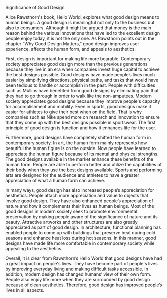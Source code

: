 Significance of Good Design</p>
Alice Rawsthorn's book, Hello World, explores what good design means to human beings. A good design is meaningful not only to the business but also to consumers. Although it might be argued that money is the main reason behind the various innovations that have led to the excellent design people enjoy today, it is not the only one. As Rawsthorn points out in the chapter “Why Good Design Matters,” good design improves user experience, affects the human form, and appeals to aesthetics.</p>
First, design is important for making life more bearable. Contemporary society appreciates good design more than the previous generations because they live in an era when companies invest huge capital to achieve the best designs possible. Good designs have made people’s lives much easier by simplifying directions, physical paths, and tasks that would have been tedious to handle or accomplish in the past. People with difficulties such as Mullins have benefited from good designs by eliminating pain that they had to go through in order to walk like the non-amputees. Modern society appreciates good designs because they improve people's capacity for accomplishment and mobility. Even in sports, good designs make it easier for athletes to give their best when on the field. That is why companies such as Nike spend more on research and innovation to ensure that they come up with the best designs possible in sportswear. The first principle of good design is function and how it enhances life for the user.</p>
Furthermore, good designs have completely shifted the human form in contemporary society. In art, the human form mainly represents how beautiful the human figure is on the outside. Now people have learned to appreciate the human figure because of its mental and physical strengths. The good designs available in the market enhance these benefits of the human form. People are able to perform better and utilize the capabilities of their body when they use the best designs available. Sports and performing arts are designed for the audience and athletes to have a greater appreciation of what a human form can achieve.</p>
In many ways, good design has also increased people’s appreciation for aesthetics. People attach more appreciation and value to objects that involve good design. They have also enhanced people’s appreciation of nature and how it complements their lives as human beings. Most of the good designs in modern society seek to promote environmental preservation by making people aware of the significance of nature and its beauty. Attractive artworks and other structures are also greatly appreciated as part of good design. In architecture, functional planning has enabled people to come up with buildings that preserve heat during cold seasons and enhance heat loss during hot seasons. In this manner, good designs have made life more comfortable in contemporary society while appealing to the aesthetics.</p>
Overall, it is clear from Rawsthorn’s Hello World that good designs have had a great impact on people's lives. They have become part of people's lives by improving everyday living and making difficult tasks accessible. In addition, modern design has changed humans’ view of their own form. People also enjoy life more when they are surrounded by good design because of clean aesthetics. Therefore, good design has improved people’s lives in all aspects.</p>
